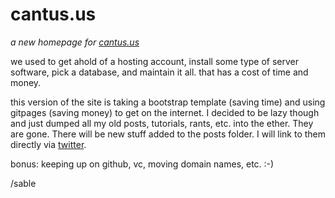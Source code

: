 # cantus.us

*a new homepage for [cantus.us](http://cantus.us)*

we used to get ahold of a hosting account, install some type of server software, pick a database, and maintain it all. that has a cost of time and money.

this version of the site is taking a bootstrap template (saving time) and using gitpages (saving money) to get on the internet. I decided to be lazy though and just dumped all my old posts, tutorials, rants, etc. into the ether. They are gone. There will be new stuff added to the posts folder. I will link to them directly via [twitter](https://twitter.com/sablecantus).

bonus: keeping up on github, vc, moving domain names, etc. :-)

/sable
